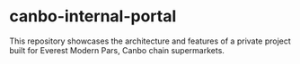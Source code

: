 # canbo-internal-portal
This repository showcases the architecture and features of a private project built for Everest Modern Pars, Canbo chain supermarkets.
